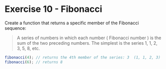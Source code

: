 # Exercise 10 - Fibonacci

Create a function that returns a specific member of the Fibonacci sequence:

> A series of numbers in which each number ( Fibonacci number ) is the sum of the two preceding numbers.
> The simplest is the series 1, 1, 2, 3, 5, 8, etc.

```javascript
fibonacci(4); // returns the 4th member of the series: 3  (1, 1, 2, 3)
fibonacci(6); // returns 8
```
